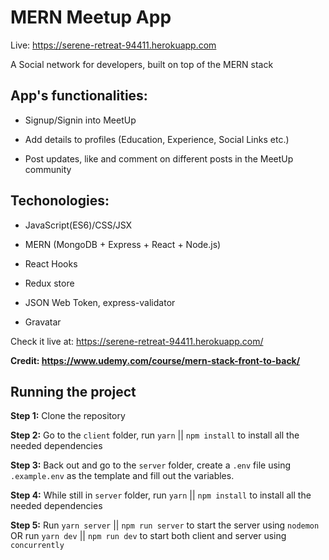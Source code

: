 ﻿# MERN Meetup App

Live: https://serene-retreat-94411.herokuapp.com

A Social network for developers, built on top of the MERN stack

## App's functionalities:

- Signup/Signin into MeetUp

- Add details to profiles (Education, Experience, Social Links etc.)

- Post updates, like and comment on different posts in the MeetUp community

## Techonologies:

- JavaScript(ES6)/CSS/JSX

- MERN (MongoDB + Express + React + Node.js)

- React Hooks

- Redux store

- JSON Web Token, express-validator

- Gravatar

Check it live at: https://serene-retreat-94411.herokuapp.com/

**Credit: https://www.udemy.com/course/mern-stack-front-to-back/**

## Running the project

**Step 1:** Clone the repository

**Step 2:** Go to the `client` folder, run `yarn` || `npm install` to install all the needed dependencies

**Step 3:** Back out and go to the `server` folder, create a `.env` file using `.example.env` as the template and fill out the variables.

**Step 4:** While still in `server` folder, run `yarn` || `npm install` to install all the needed dependencies

**Step 5:** Run `yarn server` || `npm run server` to start the server using `nodemon` OR run `yarn dev` || `npm run dev` to start both client and server using `concurrently`
